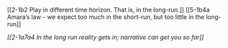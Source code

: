 [[2-1b2 Play in different time horizon. That is, in the long-run.]]
[[5-1b4a Amara’s law - we expect too much in the short-run, but too little in the long-run]]

*[[2-1a7a4 In the long run reality gets in; narrative can get you so far]]*